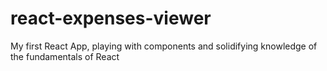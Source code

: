# react-expenses-viewer
My first React App, playing with components and solidifying knowledge of the fundamentals of React
